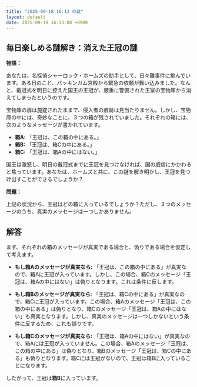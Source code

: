 ```yaml
---
title: "2025-09-18 16:13 の謎"
layout: default
date: 2025-09-18 16:13:00 +0900
---
```

## 毎日楽しめる謎解き：消えた王冠の謎

**物語：**

あなたは、名探偵シャーロック・ホームズの助手として、日々難事件に挑んでいます。ある日のこと、バッキンガム宮殿から緊急の依頼が舞い込みました。なんと、戴冠式を明日に控えた国王の王冠が、厳重に警備された王室の宝物庫から消えてしまったというのです。

宝物庫の扉は施錠されたままで、侵入者の痕跡は見当たりません。しかし、宝物庫の中には、奇妙なことに、３つの箱が残されていました。それぞれの箱には、次のようなメッセージが書かれています。

*   **箱A:** 「王冠は、この箱の中にある。」
*   **箱B:** 「王冠は、箱Cの中にある。」
*   **箱C:** 「王冠は、箱Aの中にはない。」

国王は激怒し、明日の戴冠式までに王冠を見つけなければ、国の威信にかかわると焦っています。あなたは、ホームズと共に、この謎を解き明かし、王冠を見つけ出すことができるでしょうか？

**問題：**

上記の状況から、王冠はどの箱に入っているでしょうか？ただし、３つのメッセージのうち、真実のメッセージは一つしかありません。

## 解答

まず、それぞれの箱のメッセージが真実である場合と、偽りである場合を仮定して考えます。

*   **もし箱Aのメッセージが真実なら:** 「王冠は、この箱の中にある」が真実なので、箱Aに王冠が入っています。しかし、この場合、箱Cのメッセージ「王冠は、箱Aの中にはない」は偽りとなります。これは条件に反します。

*   **もし箱Bのメッセージが真実なら:** 「王冠は、箱Cの中にある」が真実なので、箱Cに王冠が入っています。この場合、箱Aのメッセージ「王冠は、この箱の中にある」は偽りとなり、箱Cのメッセージ「王冠は、箱Aの中にはない」も真実となります。しかし、真実のメッセージは一つしかないという条件に反するため、これも誤りです。

*   **もし箱Cのメッセージが真実なら:** 「王冠は、箱Aの中にはない」が真実なので、箱Aには王冠が入っていません。この場合、箱Aのメッセージ「王冠は、この箱の中にある」は偽りとなり、箱Bのメッセージ「王冠は、箱Cの中にある」も偽りとなります。箱Cには王冠がないので、王冠は箱Bに入っていることになります。

したがって、王冠は**箱B**に入っています。
